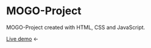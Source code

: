# MOGO-Project
MOGO-Project created with HTML, CSS and JavaScript.

[Live demo](https://dmitrybavelko-98.github.io/MOGO-Project/) &#8592;
